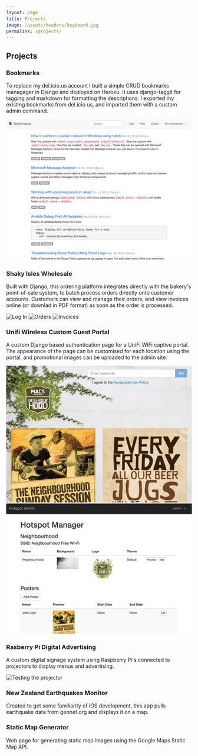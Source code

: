 ```yaml
---
layout: page
title: Projects
image: /assets/headers/keyboard.jpg
permalink: /projects/
---
```


## Projects

### Bookmarks
<a class="icon-github" href="https://github.com/tom-henderson/bookmarks"><i class="fa fa-github"></i></a>
<a class="icon-external-link" href="https://frozen-plateau-22554.herokuapp.com/"><i class="fa fa-external-link"></i></a>

To replace my del.icio.us account I built a simple CRUD bookmarks managager in Django and deployed on Heroku. It uses django-taggit for tagging and markdown for formatting the descriptions. I exported my existing bookmarks from del.icio.us, and imported them with a custom admin command.

![Bookmarks](/assets/images/projects/bookmarks.png)

### Shaky Isles Wholesale

Built with Django, this ordering platform integrates directly with the bakery's point-of-sale system, to batch process orders directly onto customer accounts. Customers can view and manage their orders, and view invoices online (or downlad in PDF format) as soon as the order is processed.

![Log In](/assets/images/projects/shaky-log-in.png)
![Orders](/assets/images/projects/shaky-orders.png)
![Invoices](/assets/images/projects/shaky-invoices.png)

### Unifi Wireless Custom Guest Portal

A custom Django based authentication page for a UniFi WiFi captive portal. The appearance of the page can be customised for each location using the portal, and promotional images can be uploaded to the admin site.

![Customer Login with Advertising](/assets/images/posts/2015-05-12-unifi-python/unifi-custom-portal.png)
![Admin Site](/assets/images/posts/2015-05-12-unifi-python/unifi-custom-portal-config.png)

### Rasberry Pi Digital Advertising
<a class="icon-github" href="https://github.com/tom-henderson/pi-projector"><i class="fa fa-github"></i></a>

A custom digital signage system using Raspberry Pi's connected to projectors to display menus and advertising.

![Testing the projector](/assets/images/projects/projector-image.jpg)

### New Zealand Earthquakes Monitor
<a class="icon-github" href="https://github.com/tom-henderson/eqnz"><i class="fa fa-github"></i></a>

Created to get some familiarity of iOS development, this app pulls earthquake data from geonet.org and displays it on a map.

### Static Map Generator
<a class="icon-github" href="https://github.com/tom-henderson/static-map-generator"><i class="fa fa-github"></i></a>
<a class="icon-external-link" href="http://tom-henderson.github.io/static-map-generator/"><i class="fa fa-external-link"></i></a>

Web page for generating static map images using the Google Maps Static Map API.
